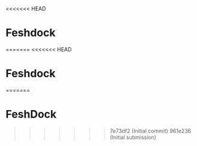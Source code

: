 <<<<<<< HEAD
# Feshdock
=======
<<<<<<< HEAD
# Feshdock
=======
# FeshDock
>>>>>>> 7e73df2 (Initial commit)
>>>>>>> 961e236 (Initial submission)
